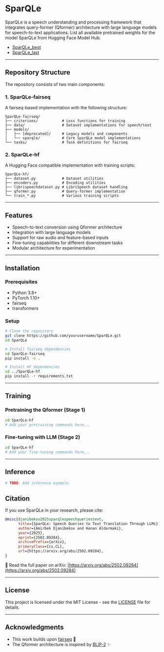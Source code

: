 # SparQLe

SparQLe is a speech understanding and processing framework that integrates query-former (Qformer) architecture with large language models for speech-to-text applications. List all available pretrained weights for the model SparQLe from Hugging Face Model Hub.
- [SparQLe_best]([url](https://huggingface.co/amupd/SparQLe/blob/main/SparQLe_best.pt))
- [SparQLe_last]([url](https://huggingface.co/amupd/SparQLe/blob/main/SparQLe_last.pt))

---

## Repository Structure

The repository consists of two main components:

### 1. SparQLe-fairseq 

A fairseq-based implementation with the following structure:

```
SparQLe-fairseq/
├── criterions/           # Loss functions for training
├── data/                 # Dataset implementations for speech/text
├── models/
│   ├── [deprecated]/     # Legacy models and components
│   └── sparqle/          # Core SparQLe model implementations
└── tasks/                # Task definitions for fairseq
```

### 2. SparQLe-hf 

A Hugging Face compatible implementation with training scripts:

```
SparQLe-hf/
├── dataset.py            # Dataset utilities
├── encoders.py           # Encoding utilities 
├── librispeechdataset.py # LibriSpeech dataset handling 
├── qformer.py            # Query-former implementation 
└── train_*.py            # Various training scripts
```

---

## Features

- Speech-to-text conversion using Qformer architecture
- Integration with large language models
- Support for raw audio and feature-based inputs
- Fine-tuning capabilities for different downstream tasks
- Modular architecture for experimentation

---

## Installation

### Prerequisites

- Python 3.8+
- PyTorch 1.10+
- fairseq
- transformers

### Setup

```bash
# Clone the repository
git clone https://github.com/yourusername/SparQLe.git
cd SparQLe

# Install fairseq dependencies
cd SparQLe-fairseq
pip install -e .

# Install HF dependencies
cd ../SparQLe-hf
pip install -r requirements.txt
```

---

## Training

### Pretraining the Qformer (Stage 1)

```bash
cd SparQLe-hf
# Add your pretraining commands here...
```

### Fine-tuning with LLM (Stage 2)

```bash
cd SparQLe-hf
# Add your fine-tuning commands here...
```

---

## Inference

```python
# TODO: Add inference example
```

## Citation

If you use SparQLe in your research, please cite:

```bibtex
@misc{djanibekov2025sparqlespeechqueriestext,
      title={SparQLe: Speech Queries to Text Translation Through LLMs},
      author={Amirbek Djanibekov and Hanan Aldarmaki},
      year={2025},
      eprint={2502.09284},
      archivePrefix={arXiv},
      primaryClass={cs.CL},
      url={https://arxiv.org/abs/2502.09284},
}
```

📄 Read the full paper on arXiv: [https://arxiv.org/abs/2502.09284](https://arxiv.org/abs/2502.09284)

---

## License

This project is licensed under the MIT License - see the [LICENSE](LICENSE) file for details.

---

## Acknowledgments

- This work builds upon [fairseq](https://github.com/facebookresearch/fairseq) 💙
- The Qformer architecture is inspired by [BLIP-2](https://github.com/salesforce/BLIP-2) ✨

